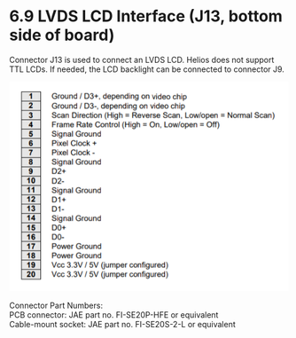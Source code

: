 # 6.9 LVDS LCD Interface \(J13, bottom side of board\)

Connector J13 is used to connect an LVDS LCD. Helios does not support TTL LCDs. If needed, the LCD backlight can be connected to connector J9.

![](../../../.gitbook/assets/s8.png)

Connector Part Numbers:   
PCB connector:                           JAE part no. FI-SE20P-HFE or equivalent   
Cable-mount socket:                 JAE part no. FI-SE20S-2-L or equivalent



